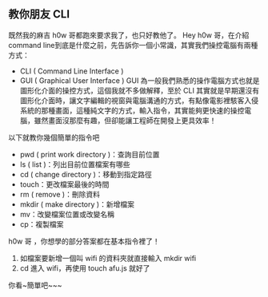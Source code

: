 ## 教你朋友 CLI

既然我的麻吉 h0w 哥都跑來要求我了，也只好教他了。
Hey h0w 哥，在介紹 command line到底是什麼之前，先告訴你一個小常識，其實我們操控電腦有兩種方式：
* CLI ( Command Line Interface )
* GUI ( Graphical User Interface )
GUI 為一般我們熟悉的操作電腦方式也就是圖形化介面的操控方式，這個我就不多做解釋，至於 CLI 其實就是早期還沒有圖形化介面時，讓文字編輯的視窗與電腦溝通的方式，有點像電影裡駭客入侵系統的那種畫面，這種純文字的方式，輸入指令，其實能夠更快速的操控電腦，雖然畫面沒那麼有趣，但卻能讓工程師在開發上更具效率！

以下就教你幾個簡單的指令吧

* pwd ( print work directory )：查詢目前位置
* ls ( list )：列出目前位置檔案有哪些
* cd ( change directory )：移動到指定路徑
* touch：更改檔案最後的時間
* rm ( remove )：刪除資料
* mkdir ( make directory )：新增檔案
* mv：改變檔案位置或改變名稱
* cp：複製檔案

h0w 哥 ，你想學的部分答案都在基本指令裡了！

1. 如檔案要新增一個叫 wifi 的資料夾就直接輸入 mkdir wifi 
2. cd 進入 wifi，再使用 touch afu.js 就好了

你看~簡單吧~~~


